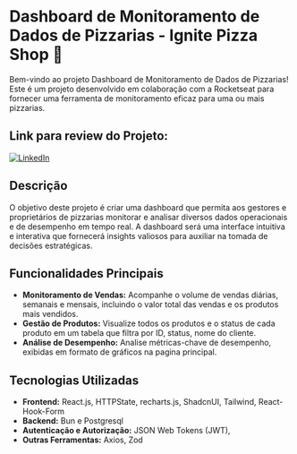 # Dashboard de Monitoramento de Dados de Pizzarias - Ignite Pizza Shop 🍕

Bem-vindo ao projeto Dashboard de Monitoramento de Dados de Pizzarias! Este é um projeto desenvolvido em colaboração com a Rocketseat para fornecer uma ferramenta de monitoramento eficaz para uma ou mais pizzarias.
## Link para review do Projeto:

[![LinkedIn](https://img.shields.io/badge/LinkedIn-Profile-blue)](https://www.linkedin.com/feed/update/urn:li:activity:7171244582733602816/)

## Descrição

O objetivo deste projeto é criar uma dashboard que permita aos gestores e proprietários de pizzarias monitorar e analisar diversos dados operacionais e de desempenho em tempo real. A dashboard será uma interface intuitiva e interativa que fornecerá insights valiosos para auxiliar na tomada de decisões estratégicas.

## Funcionalidades Principais

- **Monitoramento de Vendas:** Acompanhe o volume de vendas diárias, semanais e mensais, incluindo o valor total das vendas e os produtos mais vendidos.
- **Gestão de Produtos:** Visualize todos os produtos e o status de cada produto em um tabela que filtra por ID, status, nome do cliente.
- **Análise de Desempenho:** Analise métricas-chave de desempenho, exibidas em formato de gráficos na pagina principal.

## Tecnologias Utilizadas

- **Frontend:** React.js, HTTPState, recharts.js, ShadcnUI, Tailwind, React-Hook-Form
- **Backend:** Bun e Postgresql
- **Autenticação e Autorização:** JSON Web Tokens (JWT),
- **Outras Ferramentas:** Axios, Zod

